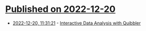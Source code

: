 # [Published on 2022-12-20](index.md)

* [2022-12-20, 11:31:21](https://news.ycombinator.com/item?id=34064477) - [Interactive Data Analysis with Quibbler](https://github.com/Technion-Kishony-lab/quibbler)
